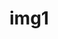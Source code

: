 # img1
<img scr = "https://ichef.bbci.co.uk/news/976/cpsprodpb/4FB7/production/_116970402_a20-20sahas20barve20-20parrotbill_chavan.jpg">
